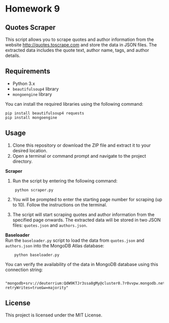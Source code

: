 # Homework 9  

##  Quotes Scraper


This script allows you to scrape quotes and author information from the website http://quotes.toscrape.com and store the data in JSON files. The extracted data includes the quote text, author name, tags, and author details.

## Requirements

- Python 3.x
- `beautifulsoup4` library
- `mongoengine`  library 

You can install the required libraries using the following command:

	pip install beautifulsoup4 requests
	pip install mongoengine

## Usage

1. Clone this repository or download the ZIP file and extract it to your desired location.
2. Open a terminal or command prompt and navigate to the project directory.

**Scraper**

1. Run the script by entering the following command:

		python scraper.py

2. You will be prompted to enter the starting page number for scraping (up to 10). Follow the instructions on the terminal.
3. The script will start scraping quotes and author information from the specified page onwards. The extracted data will be stored in two JSON files: `quotes.json` and `authors.json`.

**Baseloader**  
Run the `baseloader.py` script to load the data from `quotes.json` and `authors.json` into the MongoDB Atlas database:

		python baseloader.py


You can verify the availability of the data in MongoDB database using this connection string:

		"mongodb+srv://deuterrium:QdW9KTJr3ssa8gMy@cluster0.7r0vvpw.mongodb.net/test?retryWrites=true&w=majority"

## License

This project is licensed under the MIT License.
